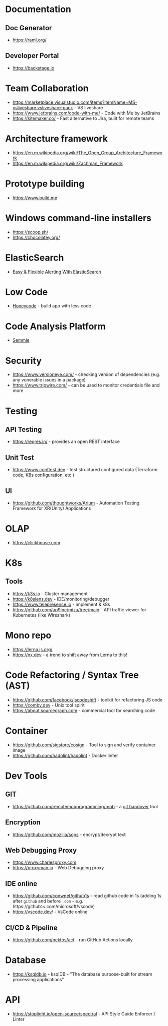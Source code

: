 # Documentation
## Doc Generator
- https://raml.org/

## Developer Portal
- https://backstage.io

# Team Collaboration
- https://marketplace.visualstudio.com/items?itemName=MS-vsliveshare.vsliveshare-pack - VS liveshare
- https://www.jetbrains.com/code-with-me/ - Code with Me by JetBrains
- https://kitemaker.co/ - Fast alternative to Jira, built for remote teams

# Architecture framework
- https://en.m.wikipedia.org/wiki/The_Open_Group_Architecture_Framework
- https://en.m.wikipedia.org/wiki/Zachman_Framework

# Prototype building
- https://www.build.me

# Windows command-line installers
- https://scoop.sh/
- https://chocolatey.org/

# ElasticSearch
- [Easy & Flexible Alerting With ElasticSearch](https://github.com/Yelp/elastalert)

# Low Code
- [Honeycode](https://www.honeycode.aws/) - build app with less code

# Code Analysis Platform
- [Semmle](https://semmle.com/)

# Security
- https://www.versioneye.com/ - checking version of dependencies (e.g. any vunerable issues in a package)
- https://www.tripwire.com/ - can be used to monitor credentials file and more

# Testing
## API Testing
- https://reqres.in/ - provides an open REST interface

## Unit Test
- https://www.conftest.dev - test structured configured data (Terraform code, K8s configuration, etc.)

## UI
- https://github.com/thoughtworks/Arium - Automation Testing Framework for XR(Unity) Applications

# OLAP
- https://clickhouse.com

# K8s
## Tools
- https://k3s.io - Cluster management
- https://k8slens.dev - IDE/monitoring/debugger
- https://www.telepresence.io - implement & k8s
- https://github.com/up9inc/mizu/tree/main - API traffic viewer for Kubernetes (like Wireshark)

# Mono repo
- https://lerna.js.org/
- https://nx.dev - a trend to shift away from Lerna to this!

# Code Refactoring / Syntax Tree (AST)
- https://github.com/facebook/jscodeshift - toolkit for refactoring JS code
- https://comby.dev - Unix tool spirit
- https://about.sourcegraph.com - commercial tool for searching code

# Container
- https://github.com/sigstore/cosign - Tool to sign and verify container image
- https://github.com/hadolint/hadolint - Docker linter

# Dev Tools
## GIT
- https://github.com/remotemobprogramming/mob - a [git handover](https://www.remotemobprogramming.org/#git-handover) tool

## Encryption
- https://github.com/mozilla/sops - encrypt/decrypt text

## Web Debugging Proxy
- https://www.charlesproxy.com
- https://proxyman.io - Web Debugging proxy

## IDE online
- https://github.com/conwnet/github1s - read github code in 1s (adding 1s after `github` and before `.com` - e.g. https://github`1s`.com/microsoft/vscode)
- https://vscode.dev/ - VsCode online

## CI/CD & Pipeline
- https://github.com/nektos/act - run GitHub Actions locally

# Database
- https://ksqldb.io - ksqlDB - "The database purpose-built for stream processing applications"

# API
- https://stoplight.io/open-source/spectral - API Style Guide Enforcer / Linter

